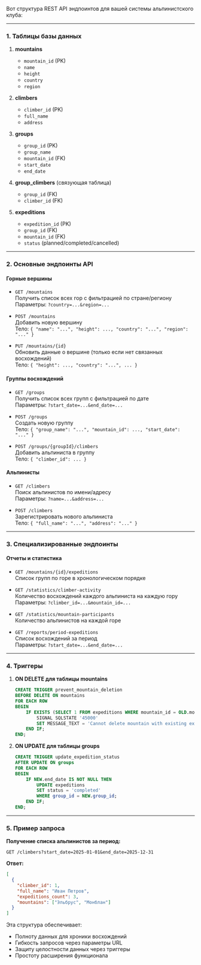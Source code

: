Вот структура REST API эндпоинтов для вашей системы альпинистского клуба:

---

### **1. Таблицы базы данных**
1. **mountains** 
   - `mountain_id` (PK)
   - `name` 
   - `height`
   - `country`
   - `region`

2. **climbers** 
   - `climber_id` (PK)
   - `full_name`
   - `address`

3. **groups** 
   - `group_id` (PK)
   - `group_name`
   - `mountain_id` (FK)
   - `start_date`
   - `end_date`

4. **group_climbers** (связующая таблица)
   - `group_id` (FK)
   - `climber_id` (FK)

5. **expeditions** 
   - `expedition_id` (PK)
   - `group_id` (FK)
   - `mountain_id` (FK)
   - `status` (planned/completed/cancelled)

---

### **2. Основные эндпоинты API**

#### **Горные вершины**
- `GET /mountains`  
  Получить список всех гор с фильтрацией по стране/региону  
  Параметры: `?country=...&region=...`

- `POST /mountains`  
  Добавить новую вершину  
  Тело: `{ "name": "...", "height": ..., "country": "...", "region": "..." }`

- `PUT /mountains/{id}`  
  Обновить данные о вершине (только если нет связанных восхождений)  
  Тело: `{ "height": ..., "country": "...", ... }`

#### **Группы восхождений**
- `GET /groups`  
  Получить список всех групп с фильтрацией по дате  
  Параметры: `?start_date=...&end_date=...`

- `POST /groups`  
  Создать новую группу  
  Тело: `{ "group_name": "...", "mountain_id": ..., "start_date": "..." }`

- `POST /groups/{groupId}/climbers`  
  Добавить альпиниста в группу  
  Тело: `{ "climber_id": ... }`

#### **Альпинисты**
- `GET /climbers`  
  Поиск альпинистов по имени/адресу  
  Параметры: `?name=...&address=...`

- `POST /climbers`  
  Зарегистрировать нового альпиниста  
  Тело: `{ "full_name": "...", "address": "..." }`

---

### **3. Специализированные эндпоинты**

#### **Отчеты и статистика**
- `GET /mountains/{id}/expeditions`  
  Список групп по горе в хронологическом порядке

- `GET /statistics/climber-activity`  
  Количество восхождений каждого альпиниста на каждую гору  
  Параметры: `?climber_id=...&mountain_id=...`

- `GET /statistics/mountain-participants`  
  Количество альпинистов на каждой горе

- `GET /reports/period-expeditions`  
  Список восхождений за период  
  Параметры: `?start_date=...&end_date=...`

---

### **4. Триггеры**
1. **ON DELETE для таблицы mountains**  
   ```sql
   CREATE TRIGGER prevent_mountain_deletion
   BEFORE DELETE ON mountains
   FOR EACH ROW
   BEGIN
       IF EXISTS (SELECT 1 FROM expeditions WHERE mountain_id = OLD.mountain_id) THEN
           SIGNAL SQLSTATE '45000' 
           SET MESSAGE_TEXT = 'Cannot delete mountain with existing expeditions';
       END IF;
   END;
   ```

2. **ON UPDATE для таблицы groups**  
   ```sql
   CREATE TRIGGER update_expedition_status
   AFTER UPDATE ON groups
   FOR EACH ROW
   BEGIN
       IF NEW.end_date IS NOT NULL THEN
           UPDATE expeditions 
           SET status = 'completed'
           WHERE group_id = NEW.group_id;
       END IF;
   END;
   ```

---

### **5. Пример запроса**
**Получение списка альпинистов за период:**
```http
GET /climbers?start_date=2025-01-01&end_date=2025-12-31
```

**Ответ:**
```json
[
  {
    "climber_id": 1,
    "full_name": "Иван Петров",
    "expeditions_count": 3,
    "mountains": ["Эльбрус", "Монблан"]
  }
]
```

Эта структура обеспечивает:
- Полноту данных для хроники восхождений
- Гибкость запросов через параметры URL
- Защиту целостности данных через триггеры
- Простоту расширения функционала